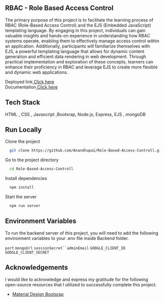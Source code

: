 ## RBAC - Role Based Access Control



The primary purpose of this project is to facilitate the learning process of RBAC (Role-Based Access Control) and the EJS (Embedded JavaScript) templating language. By engaging in this project, individuals can gain valuable insights and hands-on experience in understanding how RBAC systems operate, enabling them to effectively manage access control within an application. Additionally, participants will familiarize themselves with EJS, a powerful templating language that allows for dynamic content generation and efficient data rendering in web development. Through practical implementation and exploration of these concepts, learners can enhance their proficiency in RBAC and leverage EJS to create more flexible and dynamic web applications.

Deployed link<a href="https://rbac-4f09.onrender.com/">  Click here</a> <br> 
Documentation<a href="https://rbac-4f09.onrender.com/documentation">  Click here</a> <br> 


## Tech Stack

HTML , CSS , Javascript ,Bootsrap, Node.js, Express, EJS , mongoDB





## Run Locally

Clone the project

```bash
  git clone https://github.com/Anandhupa1/Role-Based-Access-Controll.git
```

Go to the project directory

```bash
  cd Role-Based-Access-Controll
```

Install dependencies

```bash
  npm install
```

Start the server

```bash
  npm run server
```


## Environment Variables

To run the backend server of this project, you will need to add the following environment variables to your .env file inside Backend folder.

`port` `mongoUrl` `sessionSecret``adminEmail` `GOOGLE_CLIENT_ID` `GOOGLE_CLIENT_SECRET`




## Acknowledgements
I would like to acknowledge and express my gratitude for the following open-source resources that I utilized to successfully complete this project.
- [Material Design Bootsrap](https://mdbootstrap.com/)





